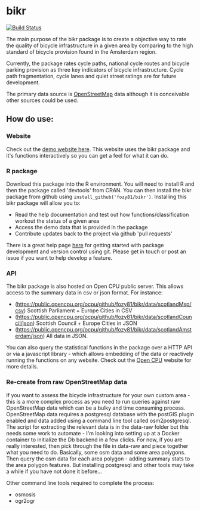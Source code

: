 # bikr

[![Build Status](https://travis-ci.org/fozy81/bikr.svg?branch=master)](https://travis-ci.org/fozy81/bikr)

The main purpose of the bikr package is to create a objective way to rate the quality of bicycle infrastructure in a given area by comparing to the high standard of bicycle provision found in the Amsterdam region.

Currently, the package rates cycle paths, national cycle routes and bicycle parking provision as three key indicators of bicycle infrastructure. Cycle path fragmentation, cycle lanes and quiet street ratings are for future development.

The primary data source is [OpenStreetMap](http://www.openstreetmap.org/#map=9/55.8699/-3.3014&layers=C) data although it is conceivable other sources could be used.

## How do use:

### Website

Check out the [demo website here](https://opendata.shinyapps.io/shinyapp/). This website uses the bikr package and it's functions interactively so you can get a feel for what it can do.

### R package

Download this package into the R environment. You will need to install R and then the package called 'devtools' from CRAN. You can then install the bikr package from github using ``install_github('fozy81/bikr')``. Installing this bikr package will allow you to:

* Read the help documentation and test out how functions/classification workout the status of a given area
* Access the demo data that is provided in the package
* Contribute updates back to the project via github 'pull requests' 

There is a great help page [here](http://r-pkgs.had.co.nz/intro.html) for getting started with package development and version control using git. Please get in touch or post an issue if you want to help develop a feature. 

### API

The bikr package is also hosted on Open CPU public server. This allows access to the summary data in csv or json format. For instance:
* (https://public.opencpu.org/ocpu/github/fozy81/bikr/data/scotlandMsp/csv) Scottish Parliament + Europe Cities in CSV
* (https://public.opencpu.org/ocpu/github/fozy81/bikr/data/scotlandCouncil/json) Scottish Council + Europe Cities in JSON
* (https://public.opencpu.org/ocpu/github/fozy81/bikr/data/scotlandAmsterdam/json) All data in JSON.

You can also query the statistical functions in the package over a HTTP API or via a javascript library - which allows embedding of the data or reactively running the functions on any website. Check out the [Open CPU](https://www.opencpu.org/) website for more details.

### Re-create from raw OpenStreetMap data

If you want to assess the bicycle infrastructure for your own custom area - this is a more complex process as you need to run queries against raw OpenStreetMap data which can be a bulky and time consuming process. OpenStreetMap data requires a postgresql database with the postGIS plugin enabled and data added using a command line tool called osm2postgresql. The script for extracting the relevant data is in the data-raw folder but this needs some work to automate - I'm looking into setting up at a Docker container to initialize the Db backend in a few clicks. For now, if you are really interested, then pick through the file in data-raw and piece together what you need to do. Basically, some osm data and some area polygons. Then query the osm data for each area polygon - adding summary stats to the area polygon features. But installing postgresql and other tools may take a while if you have not done it before...

Other command line tools required to complete the process:

* osmosis
* ogr2ogr












